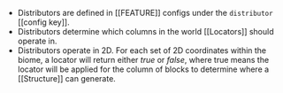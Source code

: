 - Distributors are defined in [[FEATURE]] configs under the `distributor` [[config key]].
- Distributors determine which columns in the world [[Locators]] should operate in.
- Distributors operate in 2D. For each set of 2D coordinates within the biome, a locator will return either *true* or *false*, where true means the locator will be applied for the column of blocks to determine where a [[Structure]] can generate.